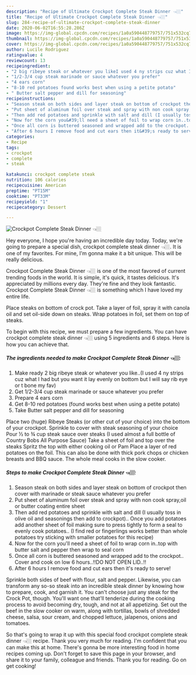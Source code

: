 ```yaml
---
description: "Recipe of Ultimate Crockpot Complete Steak Dinner 👈🏼"
title: "Recipe of Ultimate Crockpot Complete Steak Dinner 👈🏼"
slug: 284-recipe-of-ultimate-crockpot-complete-steak-dinner
date: 2020-06-02T16:55:28.286Z
image: https://img-global.cpcdn.com/recipes/1a0a590448779757/751x532cq70/crockpot-complete-steak-dinner-👈🏼-recipe-main-photo.jpg
thumbnail: https://img-global.cpcdn.com/recipes/1a0a590448779757/751x532cq70/crockpot-complete-steak-dinner-👈🏼-recipe-main-photo.jpg
cover: https://img-global.cpcdn.com/recipes/1a0a590448779757/751x532cq70/crockpot-complete-steak-dinner-👈🏼-recipe-main-photo.jpg
author: Lucile Rodriguez
ratingvalue: 4
reviewcount: 13
recipeingredient:
- "2 big ribeye steak or whatever you likeI used 4 ny strips cuz what I had but you want it lay evenly on bottom but I will say rib eye or t bone my fav"
- "1/2-3/4 cup steak marinade or sauce whatever you prefer"
- "4 ears corn"
- "8-10 red potatoes found works best when using a petite potato"
- " Butter salt pepper and dill for seasoning"
recipeinstructions:
- "Season steak on both sides and layer steak on bottom of crockpot then cover with marinade or steak sauce whatever you prefer"
- "Put sheet of aluminum foil over steak and spray with non cook spray,oil or butter coating entire sheet"
- "Then add red potatoes and sprinkle with salt and dill (I usually toss in olive oil and seasonings then add to crockpot).. Once you add potatoes add another sheet of foil making sure to press tightly to form a seal to evenly cook potatoes.. (I find red or fingerlings works better than whole potatoes try sticking with smaller potatoes for this recipe)"
- "Now for the corn you&#39;ll need a sheet of foil to wrap corn in..top with butter salt and pepper then wrap to seal corn"
- "Once all corn is buttered seasoned and wrapped add to the crockpot.. Cover and cook on low 6 hours..‼️DO NOT OPEN LID..‼️"
- "After 6 hours I remove food and cut ears then it&#39;s ready to serve!"
categories:
- Recipe
tags:
- crockpot
- complete
- steak

katakunci: crockpot complete steak 
nutrition: 106 calories
recipecuisine: American
preptime: "PT15M"
cooktime: "PT33M"
recipeyield: "1"
recipecategory: Dessert

---
```



![Crockpot Complete Steak Dinner 👈🏼](https://img-global.cpcdn.com/recipes/1a0a590448779757/751x532cq70/crockpot-complete-steak-dinner-👈🏼-recipe-main-photo.jpg)

Hey everyone, I hope you're having an incredible day today. Today, we're going to prepare a special dish, crockpot complete steak dinner 👈🏼. It is one of my favorites. For mine, I'm gonna make it a bit unique. This will be really delicious.

Crockpot Complete Steak Dinner 👈🏼 is one of the most favored of current trending foods in the world. It is simple, it's quick, it tastes delicious. It's appreciated by millions every day. They're fine and they look fantastic. Crockpot Complete Steak Dinner 👈🏼 is something which I have loved my entire life.

Place steaks on bottom of crock pot. Take a layer of foil, spray it with canola oil and set oil-side down on steaks. Wrap potatoes in foil, set them on top of steaks.


To begin with this recipe, we must prepare a few ingredients. You can have crockpot complete steak dinner 👈🏼 using 5 ingredients and 6 steps. Here is how you can achieve that.

<!--inarticleads1-->

##### The ingredients needed to make Crockpot Complete Steak Dinner 👈🏼:

1. Make ready 2 big ribeye steak or whatever you like..(I used 4 ny strips cuz what I had but you want it lay evenly on bottom but I will say rib eye or t bone my fav)
1. Get 1/2-3/4 cup steak marinade or sauce whatever you prefer
1. Prepare 4 ears corn
1. Get 8-10 red potatoes (found works best when using a petite potato)
1. Take  Butter salt pepper and dill for seasoning


Place two (huge) Ribeye Steaks (or other cut of your choice) into the bottom of your crockpot. Sprinkle to cover with steak seasoning of your choice Pour ½ to ¾ cup steak sauce over steaks (I used almost a full bottle of Country Bobs All Purpose Sauce) Take a sheet of foil and top over the steaks Spritz the top with either cooking oil or Pam Place a layer of red potatoes on the foil. This can also be done with thick pork chops or chicken breasts and BBQ sauce. The whole meal cooks in the slow cooker. 

<!--inarticleads2-->

##### Steps to make Crockpot Complete Steak Dinner 👈🏼:

1. Season steak on both sides and layer steak on bottom of crockpot then cover with marinade or steak sauce whatever you prefer
1. Put sheet of aluminum foil over steak and spray with non cook spray,oil or butter coating entire sheet
1. Then add red potatoes and sprinkle with salt and dill (I usually toss in olive oil and seasonings then add to crockpot).. Once you add potatoes add another sheet of foil making sure to press tightly to form a seal to evenly cook potatoes.. (I find red or fingerlings works better than whole potatoes try sticking with smaller potatoes for this recipe)
1. Now for the corn you&#39;ll need a sheet of foil to wrap corn in..top with butter salt and pepper then wrap to seal corn
1. Once all corn is buttered seasoned and wrapped add to the crockpot.. Cover and cook on low 6 hours..‼️DO NOT OPEN LID..‼️
1. After 6 hours I remove food and cut ears then it&#39;s ready to serve!


Sprinkle both sides of beef with flour, salt and pepper. Likewise, you can transform any so-so steak into an incredible steak dinner by knowing how to prepare, cook, and garnish it. You can&#39;t choose just any steak for the Crock Pot, though. You&#39;ll want one that&#39;ll tenderize during the cooking process to avoid becoming dry, tough, and not at all appetizing. Set out the beef in the slow cooker on warm, along with tortillas, bowls of shredded cheese, salsa, sour cream, and chopped lettuce, jalapenos, onions and tomatoes. 

So that's going to wrap it up with this special food crockpot complete steak dinner 👈🏼 recipe. Thank you very much for reading. I'm confident that you can make this at home. There's gonna be more interesting food in home recipes coming up. Don't forget to save this page in your browser, and share it to your family, colleague and friends. Thank you for reading. Go on get cooking!
